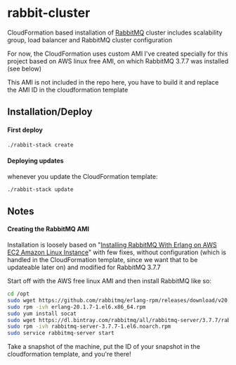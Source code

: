 # rabbit-cluster

CloudFormation based installation of [RabbitMQ](https://www.rabbitmq.com/) cluster
includes scalability group, load balancer and RabbitMQ cluster configuration

For now, the CloudFormation uses custom AMI I've created specially for this project
based on AWS linux free AMI, on which RabbitMQ 3.7.7 was installed (see below)

This AMI is not included in the repo here, you have to build it and replace the AMI
ID in the cloudformation template


## Installation/Deploy

#### First deploy
```bash
./rabbit-stack create
```

#### Deploying updates

whenever you update the CloudFormation template:

```bash
./rabbit-stack update
```

## Notes

#### Creating the RabbitMQ AMI

Installation is loosely based on "[Installing RabbitMQ With Erlang on AWS EC2 Amazon Linux Instance](https://dzone.com/articles/installing-rabbitmq-37-along-with-erlang-version-2)" 
with few fixes, without configuration (which is handled in the CloudFormation template, since we want that to
be updateable later on) and modified for RabbitMQ 3.7.7

Start off with the AWS free linux AMI and then install RabbitMQ like so:

```bash
cd /opt
sudo wget https://github.com/rabbitmq/erlang-rpm/releases/download/v20.1.7/erlang-20.1.7-1.el6.x86_64.rpm
sudo rpm -ivh erlang-20.1.7-1.el6.x86_64.rpm
sudo yum install socat
sudo wget https://dl.bintray.com/rabbitmq/all/rabbitmq-server/3.7.7/rabbitmq-server-3.7.7-1.el6.noarch.rpm
sudo rpm -ivh rabbitmq-server-3.7.7-1.el6.noarch.rpm
sudo service rabbitmq-server start
```

Take a snapshot of the machine, put the ID of your snapshot in the cloudformation template, and you're there!
